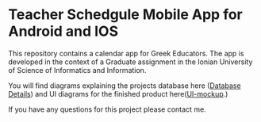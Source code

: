 # Teacher Schedgule Mobile App for Android and IOS

This repository contains a calendar app for Greek Educators. The app is developed in the context of a Graduate assignment in the Ionian University of Science of Informatics and Information. 

You will find diagrams explaining the projects database here
([Database Details](https://github.com/p17mari/TeacherMAUI/blob/master/walkthrough/Database-Details.md))
and UI diagrams for the finished product here([UI-mockup](https://github.com/p17mari/TeacherMAUI/blob/master/walkthrough/UI-Details.md).)

If you have any questions for this project please contact me.
